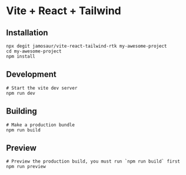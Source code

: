 # Vite + React + Tailwind 

## Installation

```shell
npx degit jamosaur/vite-react-tailwind-rtk my-awesome-project
cd my-awesome-project
npm install
```

## Development
```shell
# Start the vite dev server
npm run dev
```

## Building
```shell
# Make a production bundle
npm run build
```

## Preview

```shell
# Preview the production build, you must run `npm run build` first
npm run preview 
```
